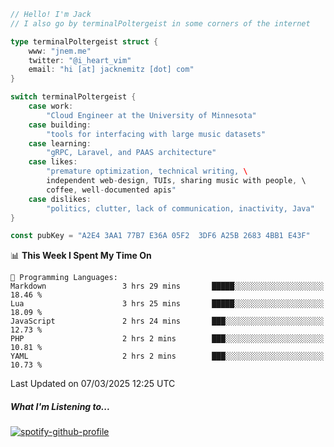 ```go
// Hello! I'm Jack
// I also go by terminalPoltergeist in some corners of the internet

type terminalPoltergeist struct {
    www: "jnem.me"
    twitter: "@i_heart_vim"
    email: "hi [at] jacknemitz [dot] com"
}

switch terminalPoltergeist {
    case work:
        "Cloud Engineer at the University of Minnesota"
    case building:
        "tools for interfacing with large music datasets"
    case learning:
        "gRPC, Laravel, and PAAS architecture"
    case likes:
        "premature optimization, technical writing, \
        independent web-design, TUIs, sharing music with people, \
        coffee, well-documented apis"
    case dislikes:
        "politics, clutter, lack of communication, inactivity, Java"
}

const pubKey = "A2E4 3AA1 77B7 E36A 05F2  3DF6 A25B 2683 4BB1 E43F"
```

<!--START_SECTION:waka-->
📊 **This Week I Spent My Time On** 

```text
💬 Programming Languages: 
Markdown                 3 hrs 29 mins       █████░░░░░░░░░░░░░░░░░░░░   18.46 % 
Lua                      3 hrs 25 mins       █████░░░░░░░░░░░░░░░░░░░░   18.09 % 
JavaScript               2 hrs 24 mins       ███░░░░░░░░░░░░░░░░░░░░░░   12.73 % 
PHP                      2 hrs 2 mins        ███░░░░░░░░░░░░░░░░░░░░░░   10.81 % 
YAML                     2 hrs 2 mins        ███░░░░░░░░░░░░░░░░░░░░░░   10.73 % 
```


 Last Updated on 07/03/2025 12:25 UTC
<!--END_SECTION:waka-->

##### What I'm Listening to...

[![spotify-github-profile](https://jnem.me/listening-item?maxAge=2592000)](https://jnem.me/listening)
